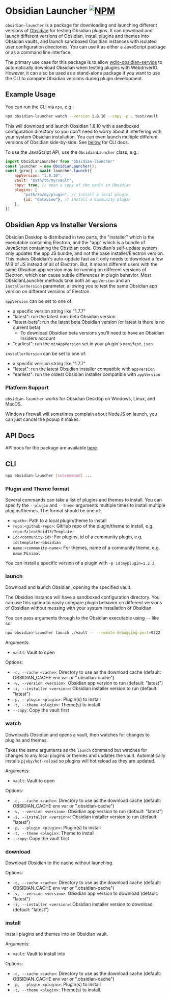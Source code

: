 # Obsidian Launcher [![NPM](https://img.shields.io/npm/v/obsidian-launcher)](https://www.npmjs.com/package/obsidian-launcher)

`obsidian-launcher` is a package for downloading and launching different versions of [Obsidian](https://obsidian.md) for testing Obsidian plugins. It can download and launch different versions of Obsidian, install plugins and themes into Obsidian vaults, and launch sandboxed Obsidian instances with isolated user configuration directories. You can use it as either a JavaScript package or as a command line interface.

The primary use case for this package is to allow [wdio-obsidian-service](../wdio-obsidian-service/README.md) to automatically download Obsidian when testing plugins with WebdriverIO. However, it can also be used as a stand-alone package if you want to use the CLI to compare Obsidian versions during plugin development.

## Example Usage
You can run the CLI via `npx`, e.g.:
```bash
npx obsidian-launcher watch --version 1.8.10 --copy -p . test/vault
```
This will download and launch Obsidian 1.8.10 with a sandboxed configuration directory so you don't need to worry about it interfering with your system Obsidian installation. You can even launch multiple different versions of Obsidian side-by-side. See [below](#cli) for CLI docs.

To use the JavaScript API, use the `ObsidianLauncher` class, e.g.:
```js
import ObsidianLauncher from "obsidian-launcher"
const launcher = new ObsidianLauncher();
const {proc} = await launcher.launch({
    appVersion: "1.8.10",
    vault: "path/to/my/vault",
    copy: true, // open a copy of the vault in Obsidian
    plugins: [
        "path/to/my/plugin", // install a local plugin
        {id: "dataview"}, // install a community plugin
    ],
})
```

## Obsidian App vs Installer Versions
Obsidian Desktop is distributed in two parts, the "installer" which is the executable containing Electron, and the "app" which is a bundle of JavaScript containing the Obsidian code. Obsidian's self-update system only updates the app JS bundle, and not the base installer/Electron version. This makes Obsidian's auto-update fast as it only needs to download a few MiB of JS instead of all of Electron. But, it means different users with the same Obsidian app version may be running on different versions of Electron, which can cause subtle differences in plugin behavior. Most ObsidianLauncher methods take both an `appVersion` and an `installerVersion` parameter, allowing you to test the same Obsidian app version on different versions of Electron.

`appVersion` can be set to one of:
- a specific version string like "1.7.7"
- "latest": run the latest non-beta Obsidian version
- "latest-beta": run the latest beta Obsidian version (or latest is there is no current beta)
    - To download Obsidian beta versions you'll need to have an Obsidian Insiders account
- "earliest": run the `minAppVersion` set in your plugin's `manifest.json`

`installerVersion` can be set to one of:
- a specific version string like "1.7.7"
- "latest": run the latest Obsidian installer compatible with `appVersion`
- "earliest": run the oldest Obsidian installer compatible with `appVersion`

### Platform Support
`obsidian-launcher` works for Obsidian Desktop on Windows, Linux, and MacOS.

Windows firewall will sometimes complain about NodeJS on launch, you can just cancel the popup it makes.

## API Docs
API docs for the package are available [here](https://jesse-r-s-hines.github.io/wdio-obsidian-service/obsidian-launcher/README.html).

## CLI
```bash
npx obsidian-launcher [subcommand] ...
```

### Plugin and Theme format
Several commands can take a list of plugins and themes to install. You can specify the `--plugin` and `--theme` arguments multiple times to install multiple plugins/themes. The format should be one of:
- `<path>`: Path to a local plugin/theme to install
- `repo:<github-repo>`: GitHub repo of the plugin/theme to install, e.g. `repo:SilentVoid13/Templater`
- `id:<community-id>`: For plugins, id of a community plugin, e.g. `id:templater-obsidian`
- `name:<community-name>`: For themes, name of a community theme, e.g. `name:Minimal`

You can install a specific version of a plugin with `-p id:myplugin=1.2.3`.

### launch
Download and launch Obsidian, opening the specified vault.

The Obsidian instance will have a sandboxed configuration directory. You can use this option to easily compare plugin behavior on different versions of Obsidian without messing with your system installation of Obsidian.

You can pass arguments through to the Obsidian executable using `--` like so:
```bash
npx obsidian-launcher launch ./vault -- --remote-debugging-port=9222
```

Arguments:
- `vault`: Vault to open

Options:
- `-c, --cache <cache>`: Directory to use as the download cache (default: OBSIDIAN_CACHE env var or ".obsidian-cache")
- `-v, --version <version>`: Obsidian app version to run (default: "latest")
- `-i, --installer <version>`: Obsidian installer version to run (default: "latest")
- `-p, --plugin <plugin>`: Plugin(s) to install
- `-t, --theme <plugin>`: Theme(s) to install
- `--copy`: Copy the vault first

### watch
Downloads Obsidian and opens a vault, then watches for changes to plugins and themes.

Takes the same arguments as the `launch` command but watches for changes to any local plugins or themes and updates the vault. Automatically installs `pjeby/hot-reload` so plugins will hot reload as they are updated.

Arguments:
- `vault`: Vault to open

Options:
- `-c, --cache <cache>`: Directory to use as the download cache (default: OBSIDIAN_CACHE env var or ".obsidian-cache")
- `-v, --version <version>`: Obsidian app version to run (default: "latest")
- `-i, --installer <version>`: Obsidian installer version to run (default: "latest")
- `-p, --plugin <plugin>`: Plugin(s) to install
- `-t, --theme <plugin>`: Theme to install
- `--copy`: Copy the vault first

### download
Download Obsidian to the cache without launching.

Options:
- `-c, --cache <cache>`: Directory to use as the download cache (default: OBSIDIAN_CACHE env var or ".obsidian-cache")
- `-v, --version <version>`: Obsidian app version to download (default: "latest")
- `-i, --installer <version>`: Obsidian installer version to download (default: "latest")

### install
Install plugins and themes into an Obsidian vault.

Arguments:
- `vault`: Vault to install into

Options:
- `-c, --cache <cache>`: Directory to use as the download cache (default: OBSIDIAN_CACHE env var or ".obsidian-cache")
- `-p, --plugin <plugin>`: Plugin(s) to install
- `-t, --theme <plugin>`: Theme(s) to install.
